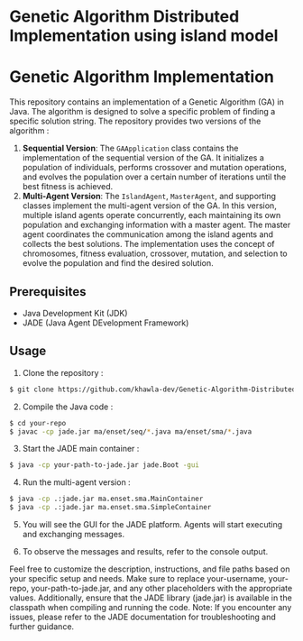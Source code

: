 # Genetic Algorithm Distributed Implementation using island model

# Genetic Algorithm Implementation
This repository contains an implementation of a Genetic Algorithm (GA) in Java. The algorithm is designed to solve a specific problem of finding a specific solution string. The repository provides two versions of the algorithm :
1. **Sequential Version**: The `GAApplication` class contains the implementation of the sequential version of the GA. It initializes a population of individuals, performs crossover and mutation operations, and evolves the population over a certain number of iterations until the best fitness is achieved.
2. **Multi-Agent Version**: The `IslandAgent`, `MasterAgent`, and supporting classes implement the multi-agent version of the GA. In this version, multiple island agents operate concurrently, each maintaining its own population and exchanging information with a master agent. The master agent coordinates the communication among the island agents and collects the best solutions.
The implementation uses the concept of chromosomes, fitness evaluation, crossover, mutation, and selection to evolve the population and find the desired solution.

## Prerequisites
- Java Development Kit (JDK)
- JADE (Java Agent DEvelopment Framework)

## Usage
1. Clone the repository :
  ```bash
  $ git clone https://github.com/khawla-dev/Genetic-Algorithm-Distributed-Implementation-using-island-model.git
  ```

2. Compile the Java code :
  ```bash
  $ cd your-repo
  $ javac -cp jade.jar ma/enset/seq/*.java ma/enset/sma/*.java
  ```
  
3. Start the JADE main container :
  ```bash
  $ java -cp your-path-to-jade.jar jade.Boot -gui
  ```
  
4. Run the multi-agent version :
  ```bash
  $ java -cp .:jade.jar ma.enset.sma.MainContainer
  $ java -cp .:jade.jar ma.enset.sma.SimpleContainer
  ```

5. You will see the GUI for the JADE platform. Agents will start executing and exchanging messages.

6. To observe the messages and results, refer to the console output.
    
Feel free to customize the description, instructions, and file paths based on your specific setup and needs. Make sure to replace your-username, your-repo, your-path-to-jade.jar, and any other placeholders with the appropriate values.
Additionally, ensure that the JADE library (jade.jar) is available in the classpath when compiling and running the code.
Note: If you encounter any issues, please refer to the JADE documentation for troubleshooting and further guidance.  
  
  
  
  
  
